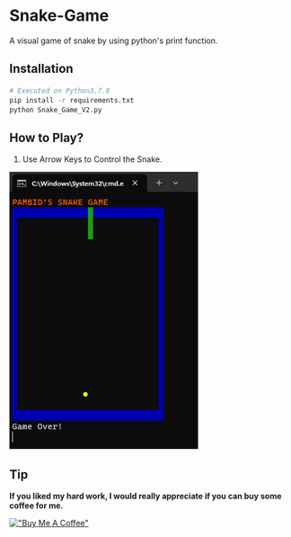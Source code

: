 # Snake-Game
A visual game of snake by using python's print function.

## Installation
```bash
# Executed on Python3.7.8
pip install -r requirements.txt
python Snake_Game_V2.py
```

## How to Play?
1. Use Arrow Keys to Control the Snake.

![SnakeGame](SnakeGame.png)

## Tip
**If you liked my hard work, I would really appreciate if you can buy some coffee for me.**

[!["Buy Me A Coffee"](https://www.buymeacoffee.com/assets/img/custom_images/orange_img.png)](https://www.buymeacoffee.com/frosteen)
